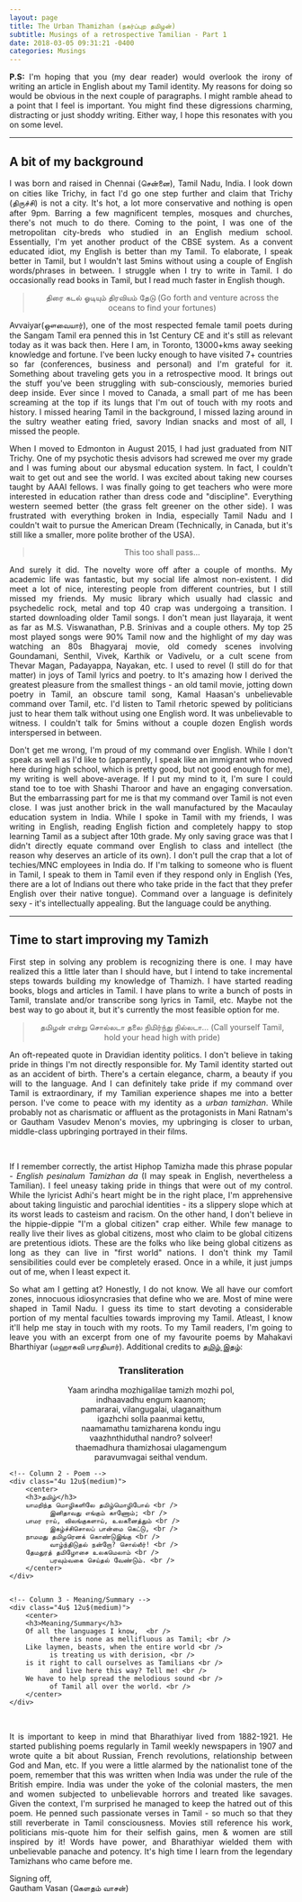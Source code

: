 ```yaml
---
layout: page
title: The Urban Thamizhan (நகர்ப்புற தமிழன்)
subtitle: Musings of a retrospective Tamilian - Part 1
date: 2018-03-05 09:31:21 -0400
categories: Musings
---
```


<p align='justify'><b>P.S:</b> I'm hoping that you (my dear reader) would overlook the irony of writing an article in English about my Tamil identity. My reasons for doing so would be obvious in the next couple of paragraphs. I might ramble ahead to a point that I feel is important. You might find these digressions charming, distracting or just shoddy writing. Either way, I hope this resonates with you on some level. </p>
                                    
<!--

<p align='justify'><i>Who am I?</i> A simple question we answer with ease during a conversation, but struggle with philosophically. Don't worry, I won't bore you with my unfounded, illogical philosophical claims in this post. However, I do believe that our experiences make us who we are. And most of my impressionable years were spent in Tamil Nadu, India. I love the chapter in Hitchhiker's guide to the galaxy where the computer says the answer to the life, the universe and everything is 42. The lesson I took away from it was that in order to get the right answers, we need to ask the right questions. This is me, ruminating about my uniquely Tamil experiences and identity.</p>

-->
<!-- ----------------------------------------------------------------------------------------------------------------- -->
<hr class="major" />
<h2>A bit of my background</h2>

<p align='justify'>I was born and raised in Chennai (சென்னை), Tamil Nadu, India. I look down on cities like Trichy, in fact I'd go one step further and claim that Trichy (திருச்சி) is not a city. It's hot, a lot more conservative and nothing is open after 9pm. Barring a few magnificent temples, mosques and churches, there's not much to do there. Coming to the point, I was one of the metropolitan city-breds who studied in an English medium school. Essentially, I'm yet another product of the CBSE system. As a convent educated idiot, my English is better than my Tamil. To elaborate, I speak better in Tamil, but I wouldn't last 5mins without using a couple of English words/phrases in between. I struggle when I try to write in Tamil. I do occasionally read books in Tamil, but I read much faster in English though.</p>                                    

<center><blockquote>திரை கடல் ஓடியும் திரவியம் தேடு  (Go forth and venture across the oceans to find your fortunes)</blockquote></center>
<!-- திரை கடலோடியும் துயரம் தேடு -->
<p align='justify'>Avvaiyar(ஔவையார்), one of the most respected female tamil poets during the Sangam Tamil era penned this in 1st Century CE and it's still as relevant today as it was back then. Here I am, in Toronto, 13000+kms away seeking knowledge and fortune. I've been lucky enough to have visited 7+ countries so far (conferences, business and personal) and I'm grateful for it. Something about traveling gets you in a retrospective mood. It brings out the stuff you've been struggling with sub-consciously, memories buried deep inside. Ever since I moved to Canada, a small part of me has been screaming at the top if its lungs that I'm out of touch with my roots and history. I missed hearing Tamil in the background, I missed lazing around in the sultry weather eating fried, savory Indian snacks and most of all, I missed the people.</p>

<p align='justify'>When I moved to Edmonton in August 2015, I had just graduated from NIT Trichy. One of my psychotic thesis advisors had screwed me over my grade and I was fuming about our abysmal education system. In fact, I couldn't wait to get out and see the world. I was excited about taking new courses taught by AAAI fellows. I was finally going to get teachers who were more interested in education rather than dress code and "discipline". Everything western seemed better (the grass felt greener on the other side). I was frustrated with everything broken in India, especially Tamil Nadu and I couldn't wait to pursue the American Dream (Technically, in Canada, but it's still like a smaller, more polite brother of the USA).</p> 

<center><blockquote>This too shall pass...</blockquote></center>

<p align='justify'>And surely it did. The novelty wore off after a couple of months. My academic life was fantastic, but my social life almost non-existent. I did meet a lot of nice, interesting people from different countries, but I still missed my friends. My music library which usually had classic and psychedelic rock, metal and top 40 crap was undergoing a transition. I started downloading older Tamil songs. I don't mean just Ilayaraja, it went as far as M.S. Viswanathan, P.B. Srinivas and a couple others. My top 25 most played songs were 90% Tamil now and the highlight of my day was watching an 80s Bhagyaraj movie, old comedy scenes involving Goundamani, Senthil, Vivek, Karthik or Vadivelu, or a cult scene from Thevar Magan, Padayappa, Nayakan, etc. I used to revel (I still do for that matter) in joys of Tamil lyrics and poetry. to It's amazing how I derived the greatest pleasure from the smallest things - an old tamil movie, jotting down poetry in Tamil, an obscure tamil song, Kamal Haasan's unbelievable command over Tamil, etc. I'd listen to Tamil rhetoric spewed by politicians just to hear them talk without using one English word. It was unbelievable to witness. I couldn't talk for 5mins without a couple dozen English words interspersed in between.</p>                                

<p align='justify'>Don't get me wrong, I'm proud of my command over English. While I don't speak as well as I'd like to (apparently, I speak like an immigrant who moved here during high school, which is pretty good, but not good enough for me), my writing is well above-average. If I put my mind to it, I'm sure I could stand toe to toe with Shashi Tharoor and have an engaging conversation. But the embarrassing part for me is that my command over Tamil is not even close. I was just another brick in the wall manufactured by the Macaulay education system in India. While I spoke in Tamil with my friends, I was writing in English, reading English fiction and completely happy to stop learning Tamil as a subject after 10th grade. My only saving grace was that I didn't directly equate command over English to class and intellect (the reason why deserves an article of its own). I don't pull the crap that a lot of techies/MNC employees in India do. If I'm talking to someone who is fluent in Tamil, I speak to them in Tamil even if they respond only in English (Yes, there are a lot of Indians out there who take pride in the fact that they prefer English over their native tongue). Command over a language is definitely sexy - it's intellectually appealing. But the language could be anything. </p>

<!--
<p align='justify'>Getting back to the subject, I've been trying to figure out what it means to be a Tamilian. Is it enough if I have a good command over the language? But that doesn't sound right. Knowing English doesn't make me British. So what about people who have lived in the region for a long time? There are plenty of Indians from the north who settled in Chennai, but still can't speak the language. I have no qualms about calling them Chennaites, but Is can't call them Tamilians. And    </p>
-->
<!-- ----------------------------------------------------------------------------------------------------------------- -->
<hr class="major" />
<h2>Time to start improving my Tamizh</h2>

<p align='justify'> First step in solving any problem is recognizing there is one. I may have realized this a little later than I should have, but I intend to take incremental steps towards building my knowledge of Thamizh. I have started reading books, blogs and articles in Tamil. I have plans to write a bunch of posts in Tamil, translate and/or transcribe song lyrics in Tamil, etc. Maybe not the best way to go about it, but it's currently the most feasible option for me. </p>

<center><blockquote>தமிழன் என்று சொல்லடா தலை நிமிர்ந்து நில்லடா... (Call yourself Tamil, hold your head high with pride)</blockquote></center>


<p align='justify'> An oft-repeated quote in Dravidian identity politics. I don't believe in taking pride in things I'm not directly responsible for. My Tamil identity started out as an accident of birth. There's a certain elegance, charm, a beauty if you will to the language. And I can definitely take pride if my command over Tamil is extraordinary, if my Tamilian experience shapes me into a better person. I've come to peace with my identity as a <i>urban tamizhan</i>. While probably not as charismatic or affluent as the protagonists in Mani Ratnam's or Gautham Vasudev Menon's movies, my upbringing is closer to urban, middle-class upbringing portrayed in their films.  </p>

<div class="row uniform">
<div class="4u 12u$(medium)">
</div>
	<div class="4u 12u$(medium)">
        <span class="image main"><img src="{{site.baseurl}}/assets/images/english_tamizhan_da.jpg" alt="" /></span>
</div>
<div class="4u 12u$(medium)">
</div>
</div>

<br>

<p align='justify'> If I remember correctly, the artist Hiphop Tamizha made this phrase popular - <i>English pesinalum Tamizhan da</i> (I may speak in English, nevertheless a Tamilian). I feel uneasy taking pride in things that were out of my control. While the lyricist Adhi's heart might be in the right place, I'm apprehensive about taking linguistic and parochial identities - its a slippery slope which at its worst leads to casteism and racism. On the other hand, I don't believe in the hippie-dippie "I'm a global citizen" crap either. While few manage to really live their lives as global citizens, most who claim to be global citizens are pretentious idiots. These are the folks who like being global citizens as long as they can live in "first world" nations. I don't think my Tamil sensibilities could ever be completely erased. Once in a while, it just jumps out of me, when I least expect it.  </p>

<!-- It's going to be a long journey in search of my identity. The grand question which has been eluding countless intellectuals for years - <i>Who am I?</i> I don't know how to proceed from here. -->

<p align='justify'> So what am I getting at? Honestly, I do not know. We all have our comfort zones, innocuous idiosyncrasies that define who we are. Most of mine were shaped in Tamil Nadu. I guess its time to start devoting a considerable portion of my mental faculties towards improving my Tamil. Atleast, I know it'll help me stay in touch with my roots. To my Tamil readers, I'm going to leave you with an excerpt from one of my favourite poems by Mahakavi Bharthiyar (மஹாகவி பாரதியார்). Additional credits to <a href="https://www.vasumusic.com/tamil-blog/">தமிழ் இதழ்</a>: </p>

<div class="row">
    <!-- Column 1 - Transliteration -->
    <div class="4u 12u$(medium)">
        <center>  
        <h3>Transliteration</h3>                                                                              
        Yaam arindha mozhigalilae tamizh mozhi pol,  <br />
              indhaavadhu engum kaanom; <br />
        pamararai, vilangugalai, ulaganaithum <br />
              igazhchi solla paanmai kettu, <br />
        naamamathu tamizharena kondu ingu <br />
              vaazhnthiduthal nandro? solveer!<br />
        thaemadhura thamizhosai ulagamengum <br />
              paravumvagai seithal vendum. <br />
        </center>    
    </div>

    <!-- Column 2 - Poem --> 
    <div class="4u 12u$(medium)">
        <center> 
        <h3>தமிழ்</h3>                                                                               
        யாமறிந்த மொழிகளிலே தமிழ்மொழிபோல் <br />
              இனிதாவது எங்கும் காணோம்; <br />
        பாமர ராய், விலங்குகளாய், உலகனைத்தும் <br />
              இகழ்ச்சிசொலப் பான்மை கெட்டு, <br />
        நாமமது தமிழரெனக் கொண்டுஇங்கு <br />
              வாழ்ந்திடுதல் நன்றோ? சொல்லீர்! <br />
        தேமதுரத் தமிழோசை உலகமெலாம் <br />
              பரவும்வகை செய்தல் வேண்டும். <br />
        </center>
    </div>


    <!-- Column 3 - Meaning/Summary -->
    <div class="4u$ 12u$(medium)">
        <center>  
        <h3>Meaning/Summary</h3>                                                                              
        Of all the languages I know,  <br />
              there is none as mellifluous as Tamil; <br />
        Like laymen, beasts, when the entire world <br />
              is treating us with derision, <br />
        is it right to call ourselves as Tamilians <br />
              and live here this way? Tell me! <br />
        We have to help spread the melodious sound <br />
              of Tamil all over the world. <br />
        </center>    
    </div>
</div>


<p><br></p>

<p align='justify'> It is important to keep in mind that Bharathiyar lived from 1882-1921. He started publishing poems regularly in Tamil weekly newspapers in 1907 and wrote quite a bit about Russian, French revolutions, relationship between God and Man, etc. If you were a little alarmed by the nationalist tone of the poem, remember that this was written when India was under the rule of the British empire. India was under the yoke of the colonial masters, the men and women subjected to unbelievable horrors and treated like savages. Given the context, I'm surprised he managed to keep the hatred out of this poem. He penned such passionate verses in Tamil - so much so that they still reverberate in Tamil consciousness. Movies still reference his work, politicians mis-quote him for their selfish gains, men & women are still inspired by it! Words have power, and Bharathiyar wielded them with unbelievable panache and potency. It's high time I learn from the legendary Tamizhans who came before me. </p>

<p> Signing off, <br>
    Gautham Vasan (கெளதம் வாசன்)</p>    

